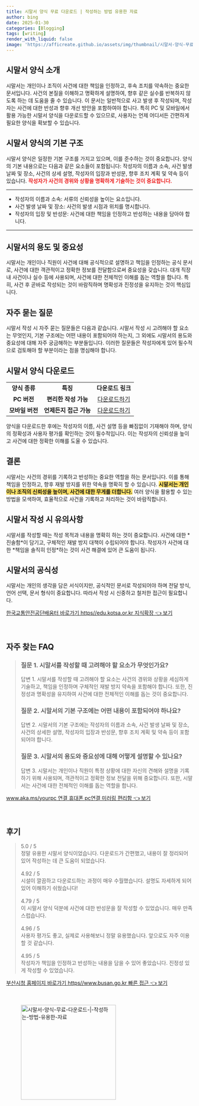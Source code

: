 ```yaml
---
title: 시말서 양식 무료 다운로드 | 작성하는 방법 유용한 자료
author: bing
date: 2025-01-30
categories: [Blogging]
tags: [writing]
render_with_liquid: false
image: 'https://afficreate.github.io/assets/img/thumbnail/시말서-양식-무료-다운로드-|-작성하는-방법-유용한-자료.webp'
---
```



<h2 id='시말서_양식_소개'>시말서 양식 소개</h2>

<p>시말서는 개인이나 조직이 사건에 대한 책임을 인정하고, 후속 조치를 약속하는 중요한 문서입니다. 사건의 본질을 이해하고 명확하게 설명하여, 향후 같은 실수를 반복하지 않도록 하는 데 도움을 줄 수 있습니다. 이 문서는 일반적으로 사고 발생 후 작성되며, 작성자는 사건에 대한 반성과 향후 개선 방안을 포함하여야 합니다. 특히 PC 및 모바일에서 활용 가능한 시말서 양식을 다운로드할 수 있으므로, 사용자는 언제 어디서든 간편하게 필요한 양식을 확보할 수 있습니다.</p>

<h2 id='시말서_양식_기본_구조'>시말서 양식의 기본 구조</h2>

<p>시말서 양식은 일정한 기본 구조를 가지고 있으며, 이를 준수하는 것이 중요합니다. 양식의 기본 내용으로는 다음과 같은 요소들이 포함됩니다: 작성자의 이름과 소속, 사건 발생 날짜 및 장소, 사건의 상세 설명, 작성자의 입장과 반성문, 향후 조치 계획 및 약속 등이 있습니다. <b><span style="color: #ee2323;">작성자가 사건의 경위와 상황을 명확하게 기술하는 것이 중요합니다.</span></b></p>

<hr />

<ul>
    <li>작성자의 이름과 소속: 서류의 신뢰성을 높이는 요소입니다.</li>
    <li>사건 발생 날짜 및 장소: 사건의 발생 시점과 위치를 명시합니다.</li>
    <li>작성자의 입장 및 반성문: 사건에 대한 책임을 인정하고 반성하는 내용을 담아야 합니다.</li>
</ul>

<hr />

<h2 id='시말서_용도_및_중요성'>시말서의 용도 및 중요성</h2>

<p>시말서는 개인이나 직원이 사건에 대해 공식적으로 설명하고 책임을 인정하는 공식 문서로, 사건에 대한 객관적이고 정확한 정보를 전달함으로써 중요성을 갖습니다. 대개 직장 내 사건이나 실수 등에 사용되며, 사건에 대한 전체적인 이해를 돕는 역할을 합니다. 특히, 사건 후 곧바로 작성되는 것이 바람직하며 명확성과 진정성을 유지하는 것이 핵심입니다.</p>

<h2 id='자주_묻는_질문'>자주 묻는 질문</h2>

<p>시말서 작성 시 자주 묻는 질문들은 다음과 같습니다. 시말서 작성 시 고려해야 할 요소는 무엇인지, 기본 구조에는 어떤 내용이 포함되어야 하는지, 그 외에도 시말서의 용도와 중요성에 대해 자주 궁금해하는 부분들입니다. 이러한 질문들은 작성자에게 있어 필수적으로 검토해야 할 부분이라는 점을 명심해야 합니다.</p>

<h2 id='시말서_양식_다운로드'>시말서 양식 다운로드</h2>

<table>
    <tr>
        <td style="text-align: center; height: 17px;"><b>양식 종류</b></td>
        <td style="text-align: center; height: 17px;"><b>특징</b></td>
        <td style="text-align: center; height: 17px;"><b>다운로드 링크</b></td>
    </tr>
    <tr>
        <td style="text-align: center; height: 17px;"><b>PC 버전</b></td>
        <td style="text-align: center; height: 17px;"><b>편리한 작성 가능</b></td>
        <td style="text-align: center; height: 17px;"><a href="#">다운로드하기</a></td>
    </tr>
    <tr>
        <td style="text-align: center; height: 17px;"><b>모바일 버전</b></td>
        <td style="text-align: center; height: 17px;"><b>언제든지 접근 가능</b></td>
        <td style="text-align: center; height: 17px;"><a href="#">다운로드하기</a></td>
    </tr>
</table>

<p>양식을 다운로드한 후에는 작성자의 이름, 사건 설명 등을 빠짐없이 기재해야 하며, 양식의 정확성과 사용자 평가를 확인하는 것이 필수적입니다. 이는 작성자의 신뢰성을 높이고 사건에 대한 정확한 이해를 도울 수 있습니다.</p>

<h2 id='결론'>결론</h2>

<p>시말서는 사건의 경위를 기록하고 반성하는 중요한 역할을 하는 문서입니다. 이를 통해 책임을 인정하고, 향후 재발 방지를 위한 약속을 명확히 할 수 있습니다. <b><span style="background-color: #ffe066;">시말서는 개인이나 조직의 신뢰성을 높이며, 사건에 대한 무게를 더합니다.</span></b> 여러 양식을 활용할 수 있는 방법을 모색하여, 효율적으로 사건을 기록하고 처리하는 것이 바람직합니다.</p>

<h2 id='시말서_작성_시_유의사항'>시말서 작성 시 유의사항</h2>

<p>시말서를 작성할 때는 작성 목적과 내용을 명확히 하는 것이 중요합니다. 사건에 대한 *진솔함*이 담기고, 구체적인 재발 방지 대책이 수립되어야 합니다. 작성자가 사건에 대한 *책임을 솔직히 인정*하는 것이 사건 해결에 있어 큰 도움이 됩니다.</p>

<h2 id='시말서_공식성'>시말서의 공식성</h2>

<p>시말서는 개인의 생각을 담은 서식이지만, 공식적인 문서로 작성되어야 하며 전달 방식, 언어 선택, 문서 형식이 중요합니다. 따라서 작성 시 신중하고 철저한 접근이 필요합니다.</p>


<p><a class="click-button" title="한국교통안전공단배움터 바로가기 https//edu.kotsa.or.kr 지식확장" href="https://afficreate.github.io/posts/%ED%95%9C%EA%B5%AD%EA%B5%90%ED%86%B5%EC%95%88%EC%A0%84%EA%B3%B5%EB%8B%A8%EB%B0%B0%EC%9B%80%ED%84%B0-%EB%B0%94%EB%A1%9C%EA%B0%80%EA%B8%B0-httpsedu.kotsa.or.kr-%EC%A7%80%EC%8B%9D%ED%99%95%EC%9E%A5/" rel="dofollow">한국교통안전공단배움터 바로가기 https//edu.kotsa.or.kr 지식확장 👈 보기</a></p><br>
<h2 id='자주_찾는_FAQ'>자주 찾는 FAQ</h2>
<div itemscope="" itemtype="https://schema.org/FAQPage"> 
<blockquote> 
<div itemscope="" itemprop="mainEntity" itemtype="https://schema.org/Question"> 
<h3 itemprop="name">질문 1. 시말서를 작성할 때 고려해야 할 요소가 무엇인가요?</h3> 
<div itemscope="" itemprop="acceptedAnswer" itemtype="https://schema.org/Answer"> 
<span itemprop="text"> 
<p>답변 1. 시말서를 작성할 때 고려해야 할 요소는 사건의 경위와 상황을 세심하게 기술하고, 책임을 인정하며 구체적인 재발 방지 약속을 포함해야 합니다. 또한, 진정성과 명확성을 유지하여 사건에 대한 전체적인 이해를 돕는 것이 중요합니다.</p> 
</span> 
</div> 
</div> 
<div itemscope="" itemprop="mainEntity" itemtype="https://schema.org/Question"> 
<h3 itemprop="name">질문 2. 시말서의 기본 구조에는 어떤 내용이 포함되어야 하나요?</h3> 
<div itemscope="" itemprop="acceptedAnswer" itemtype="https://schema.org/Answer"> 
<span itemprop="text"> 
<p>답변 2. 시말서의 기본 구조에는 작성자의 이름과 소속, 사건 발생 날짜 및 장소, 사건의 상세한 설명, 작성자의 입장과 반성문, 향후 조치 계획 및 약속 등이 포함되어야 합니다.</p> 
</span> 
</div> 
</div> 
<div itemscope="" itemprop="mainEntity" itemtype="https://schema.org/Question"> 
<h3 itemprop="name">질문 3. 시말서의 용도와 중요성에 대해 어떻게 설명할 수 있나요?</h3> 
<div itemscope="" itemprop="acceptedAnswer" itemtype="https://schema.org/Answer"> 
<span itemprop="text"> 
<p>답변 3. 시말서는 개인이나 직원이 특정 상황에 대한 자신의 견해와 설명을 기록하기 위해 사용되며, 객관적이고 정확한 정보 전달을 위해 중요합니다. 또한, 시말서는 사건에 대한 전체적인 이해를 돕는 역할을 합니다.</p> 
</span> 
</div> 
</div> 
</blockquote> 
</div>
<p><a class="click-button" title="www.aka.ms/yourpc 연결 휴대폰 pc연결 미러링 편리함" href="https://afficreate.github.io/posts/www.aka.msyourpc-%EC%97%B0%EA%B2%B0-%ED%9C%B4%EB%8C%80%ED%8F%B0-pc%EC%97%B0%EA%B2%B0-%EB%AF%B8%EB%9F%AC%EB%A7%81-%ED%8E%B8%EB%A6%AC%ED%95%A8/" rel="dofollow">www.aka.ms/yourpc 연결 휴대폰 pc연결 미러링 편리함 👈 보기</a></p><br>
<h2 id='후기'>후기</h2>
<div itemscope itemtype="https://schema.org/Product">
  <blockquote>
  <div itemprop="review" itemscope itemtype="https://schema.org/Review">
      <div itemprop="reviewRating" itemscope itemtype="https://schema.org/Rating"> <span itemprop="ratingValue">5.0</span> / <span itemprop="bestRating">5</span> </div>
      <span itemprop="reviewBody">정말 유용한 시말서 양식이었습니다. 다운로드가 간편했고, 내용이 잘 정리되어 있어 작성하는 데 큰 도움이 되었습니다.</span>
  </div>
  <br>
  <div itemprop="review" itemscope itemtype="https://schema.org/Review">
      <div itemprop="reviewRating" itemscope itemtype="https://schema.org/Rating"> <span itemprop="ratingValue">4.92</span> / <span itemprop="bestRating">5</span> </div>
      <span itemprop="reviewBody">시설이 깔끔하고 다운로드하는 과정이 매우 수월했습니다. 설명도 자세하게 되어 있어 이해하기 쉬웠습니다!</span>
  </div>
  <br>
  <div itemprop="review" itemscope itemtype="https://schema.org/Review">
      <div itemprop="reviewRating" itemscope itemtype="https://schema.org/Rating"> <span itemprop="ratingValue">4.79</span> / <span itemprop="bestRating">5</span> </div>
      <span itemprop="reviewBody">이 시말서 양식 덕분에 사건에 대한 반성문을 잘 작성할 수 있었습니다. 매우 만족스럽습니다.</span>
  </div>
  <br>
  <div itemprop="review" itemscope itemtype="https://schema.org/Review">
      <div itemprop="reviewRating" itemscope itemtype="https://schema.org/Rating"> <span itemprop="ratingValue">4.96</span> / <span itemprop="bestRating">5</span> </div>
      <span itemprop="reviewBody">사용자 평가도 좋고, 실제로 사용해보니 정말 유용했습니다. 앞으로도 자주 이용할 것 같습니다.</span>
  </div>
  <br>
  <div itemprop="review" itemscope itemtype="https://schema.org/Review">
      <div itemprop="reviewRating" itemscope itemtype="https://schema.org/Rating"> <span itemprop="ratingValue">4.95</span> / <span itemprop="bestRating">5</span> </div>
      <span itemprop="reviewBody">작성자가 책임을 인정하고 반성하는 내용을 담을 수 있어 좋았습니다. 진정성 있게 작성할 수 있었습니다.</span>
  </div>
  </blockquote>
</div>
<p><a class="click-button" title="부산시청 홈페이지 바로가기 https//www.busan.go.kr 빠른 접근" href="https://afficreate.github.io/posts/%EB%B6%80%EC%82%B0%EC%8B%9C%EC%B2%AD-%ED%99%88%ED%8E%98%EC%9D%B4%EC%A7%80-%EB%B0%94%EB%A1%9C%EA%B0%80%EA%B8%B0-httpswww.busan.go.kr-%EB%B9%A0%EB%A5%B8-%EC%A0%91%EA%B7%BC/" rel="dofollow">부산시청 홈페이지 바로가기 https//www.busan.go.kr 빠른 접근 👈 보기</a></p><br>
<figure class="image"><img src="https://afficreate.github.io/assets/img/thumbnail/시말서-양식-무료-다운로드-|-작성하는-방법-유용한-자료.webp" alt="시말서-양식-무료-다운로드-|-작성하는-방법-유용한-자료" width="256" height="256"></figure>